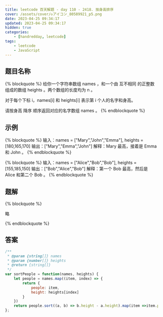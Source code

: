 ```yaml
---
title: leetcode 百天解题 - day 110 - 2418. 按身高排序
cover: /assets/cover/◇アイコン_80589921_p5.png
date: 2023-04-25 09:34:17
updated: 2023-04-25 09:34:17
hidden: true
categories:
    - [handredday, leetcode]
tags:
    - leetcode
    - JavaScript
---
```



## 题目名称

{% blockquote %}
给你一个字符串数组 names ，和一个由 互不相同 的正整数组成的数组 heights 。两个数组的长度均为 n 。

对于每个下标 i，names[i] 和 heights[i] 表示第 i 个人的名字和身高。

请按身高 降序 顺序返回对应的名字数组 names 。
{% endblockquote %}

## 示例

{% blockquote %}
输入：names = ["Mary","John","Emma"], heights = [180,165,170]
输出：["Mary","Emma","John"]
解释：Mary 最高，接着是 Emma 和 John 。
{% endblockquote %}

{% blockquote %}
输入：names = ["Alice","Bob","Bob"], heights = [155,185,150]
输出：["Bob","Alice","Bob"]
解释：第一个 Bob 最高，然后是 Alice 和第二个 Bob 。
{% endblockquote %}


## 题解


{% blockquote %}

略

{% endblockquote %}

## 答案

~~~js
/**
 * @param {string[]} names
 * @param {number[]} heights
 * @return {string[]}
 */
var sortPeople = function(names, heights) {
    let people = names.map((item, index) => {
        return {
            people: item,
            height: heights[index]
        }
    })
    return people.sort((a, b) => b.height - a.height).map(item =>item.people)
};
~~~